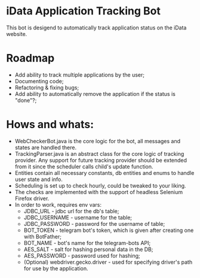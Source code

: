 # iData Application Tracking Bot

This bot is desigend to automatically track application status on the iData website.

# Roadmap

* Add ability to track multiple applications by the user;
* Documenting code;
* Refactoring & fixing bugs;
* Add ability to automatically remove the application if the status is "done"?;

# Hows and whats:

* WebCheckerBot.java is the core logic for the bot, all messages and states are handled there.
* TrackingParser.java is an abstract class for the core logic of tracking provider. Any support for future tracking
  provider should be extended from it since the scheduler calls child's update function.
* Entities contain all necessary constants, db entities and enums to handle user state and info.
* Scheduling is set up to check hourly, could be tweaked to your liking.
* The checks are implemented with the support of headless Selenium Firefox driver.
* In order to work, requires env vars:
  * JDBC_URL - jdbc url for the db's table;
  * JDBC_USERNAME - username for the table;
  * JDBC_PASSWORD - password for the username of table;
  * BOT_TOKEN - telegram bot's token, which is given after creating one with BotFather;
  * BOT_NAME - bot's name for the telegram-bots API;
  * AES_SALT - salt for hashing personal data in the DB;
  * AES_PASSWORD - password used for hashing;
  * (Optional) webdriver.gecko.driver - used for specifying driver's path for use by the application.
